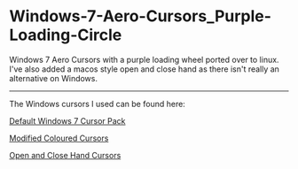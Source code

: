 # Windows-7-Aero-Cursors_Purple-Loading-Circle
Windows 7 Aero Cursors with a purple loading wheel ported over to linux. I've also added a macos style open and close hand as there isn't really an alternative on Windows.

***

The Windows cursors I used can be found here:

[Default Windows 7 Cursor Pack](http://www.rw-designer.com/cursor-set/windows-7-rip)

[Modified Coloured Cursors](http://www.rw-designer.com/cursor-set/modified-aero-colors-set)

[Open and Close Hand Cursors](https://www.cursors-4u.com/small/)
